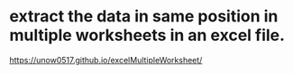 # extract the data in same position in multiple worksheets in an excel file.
https://unow0517.github.io/excelMultipleWorksheet/
